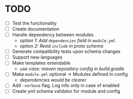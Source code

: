 # TODO

- [ ] Test the functionality
- [ ] Create documentation
- [ ] Handle dependency between modules
    - *option 1: Add `dependencies` field in `module.yml`*
    - *option 2: Read `include` in proto schema*
- [ ] Generate compatibility tests upon schema changes
- [ ] Support new languages
- [ ] Make templates extendable
    - *use case: maven repository config in build.gradle*
- [ ] Make `module.yml` optional -> Modules defined in config
    - *dependencies would be clearer*
- [ ] Add `-verbose` flag. Log info only in case of enabled
- [ ] Create yml schema validator for module and config